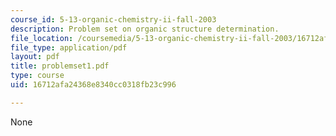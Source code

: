 ```yaml
---
course_id: 5-13-organic-chemistry-ii-fall-2003
description: Problem set on organic structure determination.
file_location: /coursemedia/5-13-organic-chemistry-ii-fall-2003/16712afa24368e8340cc0318fb23c996_problemset1.pdf
file_type: application/pdf
layout: pdf
title: problemset1.pdf
type: course
uid: 16712afa24368e8340cc0318fb23c996

---
```

None